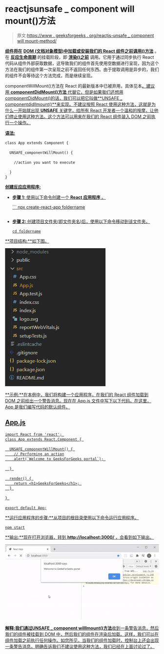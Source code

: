 # reactjsunsafe _ component will mount()方法

> 原文:[https://www . geeksforgeeks . org/reactjs-unsafe _ component will mount-method/](https://www.geeksforgeeks.org/reactjs-unsafe_componentwillmount-method/)

[**<u>组件将在</u>**](https://www.geeksforgeeks.org/how-to-use-componentwillmount-in-react-hooks/) **<u>[**<u>DOM</u>**](https://www.geeksforgeeks.org/dom-document-object-model/) (文档对象模型)中加载或安装我们的 React 组件之前调用()方法</u>** 。在 [**<u>反应生命周期</u>**](https://www.geeksforgeeks.org/reactjs-lifecycle-components/) 的挂载阶段，即 [**<u>渲染()之前</u>**](https://www.geeksforgeeks.org/reactjs-rendering-elements/) 调用。它用于通过同步执行 React 代码从组件外部获取数据，这导致我们的组件首先使用空数据进行呈现，因为这个方法在我们的组件第一次呈现之前不返回任何东西。由于提取调用是异步的，我们的组件不会等待这个方法完成，而是继续呈现。

componentWillMount()方法在 React 的最新版本中已被弃用，具体见本[](https://github.com/facebook/react/issues/12495)<u>。建议用 [**<u>componentDidMount()方法</u>**](https://www.geeksforgeeks.org/reactjs-componentdidmount-method/) 代替它，但是如果我们还想用 componentDidMount()的话，我们可以把它叫做**UNSAFE _ componentdidllmount()**来实现。不建议按照 React 使用这种方法，这就是为什么一开始就出现 **UNSAFE** 关键字，给所有 React 开发者一个温和的按摩，让他们停止使用这种方法。这个方法可以用来在我们的 React 组件装入 DOM 之前执行一个操作。</u>

<u>**语法:**</u>

```
class App extends Component {

  UNSAFE_componentWillMount() {

    //action you want to execute

  }
}
```

<u>**创建反应应用程序:**</u>

*   <u>**步骤 1:** 使用以下命令创建一个 [**<u>React 应用程序</u>**](https://www.geeksforgeeks.org/reactjs-setting-development-environment/) 。</u>

     <u>```
    npx create-react-app foldername
    ```</u> 
*   <u>**步骤 2:** 创建项目文件夹(即文件夹名)后，使用以下命令移动到该文件夹。</u>

    ```
    cd foldername
    ```

<u>**项目结构:**如下图。</u>

<u>![](img/74a81d6a5f2feb272f07a94c24cad94e.png)</u>

<u>**示例:**在本例中，我们将构建一个应用程序，在我们的 React 组件加载到 DOM 之前给出一个警告消息。现在在 App.js 文件中写下以下代码。在这里，App 是我们编写代码的默认组件。</u>

## <u>App.js</u>

```
import React from 'react'; 
class App extends React.Component { 

  UNSAFE_componentWillMount() { 
    // Performing an action
    alert(`Welcome to GeeksForGeeks portal`); 

  } 

  render() { 
    return <h1>GeeksForGeeks</h1>; 
  } 

} 

export default App;
```

<u>**运行应用程序的步骤:**从项目的根目录使用以下命令运行应用程序。</u>

```
npm start
```

<u>**输出:**现在打开浏览器，转到 **http://localhost:3000/** ，会看到如下输出。</u>

<u>![](img/3d4bb18162e6f2cee9e7370301db801b.png)</u>

<u>**解释:**我们通过**UNSAFE _ component willlmount()方法**收到一条警告消息，然后我们的组件被挂载到 DOM 中，然后我们的组件在渲染后加载。这样，我们可以在组件加载之前执行任何操作。如您所见，当我们的组件加载时，控制台上还会出现一条警告消息，明确告诉我们不建议使用这种方法，我们已经在上面讨论过了。</u>